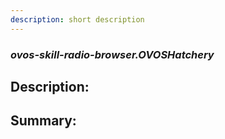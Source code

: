 ```yaml
---
description: short description
---
```


### _ovos-skill-radio-browser.OVOSHatchery_  
## Description:  
  
  
  
  
## Summary:  
